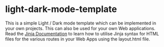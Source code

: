 # light-dark-mode-template
This is a simple Light / Dark mode template which can be implemented in your own projects. This can also be used for your own Web applications. Read the [Jinja Documentation](https://jinja.palletsprojects.com/en/3.1.x/) to learn how to utilise Jinja syntax for HTML files for the various routes in your Web Apps using the layout.html file.
